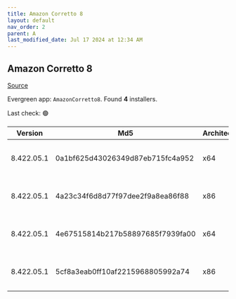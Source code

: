 ```yaml
---
title: Amazon Corretto 8
layout: default
nav_order: 2
parent: A
last_modified_date: Jul 17 2024 at 12:34 AM
---
```


## Amazon Corretto 8

[Source](https://aws.amazon.com/corretto/)

Evergreen app: `AmazonCorretto8`. Found **4** installers.

Last check: 🟢

| Version    | Md5                              | Architecture | Type | URI                                                                                                                                                                                                      |
| ---------- | -------------------------------- | ------------ | ---- | -------------------------------------------------------------------------------------------------------------------------------------------------------------------------------------------------------- |
| 8.422.05.1 | 0a1bf625d43026349d87eb715fc4a952 | x64          | msi  | [https://corretto.aws/downloads/resources/8.422.05.1/amazon-corretto-8.422.05.1-windows-x64-jdk.msi](https://corretto.aws/downloads/resources/8.422.05.1/amazon-corretto-8.422.05.1-windows-x64-jdk.msi) |
| 8.422.05.1 | 4a23c34f6d8d77f97dee2f9a8ea86f88 | x86          | msi  | [https://corretto.aws/downloads/resources/8.422.05.1/amazon-corretto-8.422.05.1-windows-x86-jdk.msi](https://corretto.aws/downloads/resources/8.422.05.1/amazon-corretto-8.422.05.1-windows-x86-jdk.msi) |
| 8.422.05.1 | 4e67515814b217b58897685f7939fa00 | x64          | zip  | [https://corretto.aws/downloads/resources/8.422.05.1/amazon-corretto-8.422.05.1-windows-x64-jre.zip](https://corretto.aws/downloads/resources/8.422.05.1/amazon-corretto-8.422.05.1-windows-x64-jre.zip) |
| 8.422.05.1 | 5cf8a3eab0ff10af2215968805992a74 | x86          | zip  | [https://corretto.aws/downloads/resources/8.422.05.1/amazon-corretto-8.422.05.1-windows-x86-jre.zip](https://corretto.aws/downloads/resources/8.422.05.1/amazon-corretto-8.422.05.1-windows-x86-jre.zip) |
